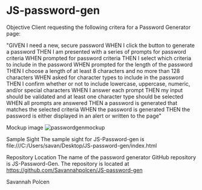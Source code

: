 # JS-password-gen

Objective 
Client requesting the following critera for a Password Generator page:

"GIVEN I need a new, secure password
WHEN I click the button to generate a password
THEN I am presented with a series of prompts for password criteria
WHEN prompted for password criteria
THEN I select which criteria to include in the password
WHEN prompted for the length of the password
THEN I choose a length of at least 8 characters and no more than 128 characters
WHEN asked for character types to include in the password
THEN I confirm whether or not to include lowercase, uppercase, numeric, and/or special characters
WHEN I answer each prompt
THEN my input should be validated and at least one character type should be selected
WHEN all prompts are answered
THEN a password is generated that matches the selected criteria
WHEN the password is generated
THEN the password is either displayed in an alert or written to the page"

Mockup image
![passwordgenmockup](https://user-images.githubusercontent.com/29647525/145741594-f5e30503-ea92-4824-ba7d-f541ec758db1.png)

Sample Sight
The sample sight for JS-Password-gen is file:///C:/Users/savan/Desktop/JS-password-gen/index.html

Repository Location
The name of the password generator GitHub repository is JS-Password-Gen. The repository is located at 
https://github.com/Savannahpolcen/JS-password-gen

Savannah Polcen
